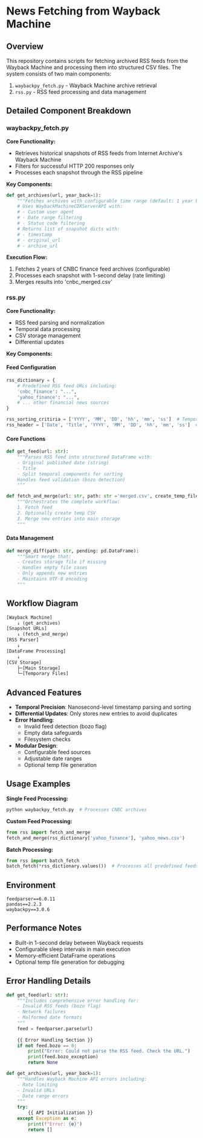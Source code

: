 # News Fetching from Wayback Machine

## Overview

This repository contains scripts for fetching archived RSS feeds from the Wayback Machine and processing them into structured CSV files. The system consists of two main components:

1. `waybackpy_fetch.py` - Wayback Machine archive retrieval
2. `rss.py` - RSS feed processing and data management

## Detailed Component Breakdown

### waybackpy_fetch.py

**Core Functionality:**

- Retrieves historical snapshots of RSS feeds from Internet Archive's Wayback Machine
- Filters for successful HTTP 200 responses only
- Processes each snapshot through the RSS pipeline

**Key Components:**

```python waybackpy_fetch.py
def get_archives(url, year_back=1):
    """Fetches archives with configurable time range (default: 1 year back)"""
    # Uses WaybackMachineCDXServerAPI with:
    # - Custom user agent
    # - Date range filtering
    # - Status code filtering
    # Returns list of snapshot dicts with:
    # - timestamp
    # - original_url
    # - archive_url
```

**Execution Flow:**

1. Fetches 2 years of CNBC finance feed archives (configurable)
2. Processes each snapshot with 1-second delay (rate limiting)
3. Merges results into 'cnbc_merged.csv'

### rss.py

**Core Functionality:**

- RSS feed parsing and normalization
- Temporal data processing
- CSV storage management
- Differential updates

**Key Components:**

#### Feed Configuration

```python rss.py
rss_dictionary = {
    # Predefined RSS feed URLs including:
    'cnbc_finance': "...",
    'yahoo_finance': "...",
    # ... other financial news sources
}

rss_sorting_critiria = ['YYYY', 'MM', 'DD', 'hh', 'mm', 'ss']  # Temporal sorting
rss_header = ['Date', 'Title', 'YYYY', 'MM', 'DD', 'hh', 'mm', 'ss']  # CSV structure
```

#### Core Functions

```python rss.py
def get_feed(url: str):
    """Parses RSS feed into structured DataFrame with:
    - Original published date (string)
    - Title
    - Split temporal components for sorting
    Handles feed validation (bozo detection)
    """

def fetch_and_merge(url: str, path: str ='merged.csv', create_temp_files: bool = True):
    """Orchestrates the complete workflow:
    1. Fetch feed
    2. Optionally create temp CSV
    3. Merge new entries into main storage
    """
```

#### Data Management

```python rss.py
def merge_diff(path: str, pending: pd.DataFrame):
    """Smart merge that:
    - Creates storage file if missing
    - Handles empty file cases
    - Only appends new entries
    - Maintains UTF-8 encoding
    """
```

## Workflow Diagram

```py
[Wayback Machine]
    ↓ (get_archives)
[Snapshot URLs]
    ↓ (fetch_and_merge)
[RSS Parser]
    ↓
[DataFrame Processing]
    ↓
[CSV Storage]
    ├─[Main Storage]
    └─[Temporary Files]
```

## Advanced Features

- **Temporal Precision**: Nanosecond-level timestamp parsing and sorting
- **Differential Updates**: Only stores new entries to avoid duplicates
- **Error Handling**:
  - Invalid feed detection (bozo flag)
  - Empty data safeguards
  - Filesystem checks
- **Modular Design**:
  - Configurable feed sources
  - Adjustable date ranges
  - Optional temp file generation

## Usage Examples

**Single Feed Processing:**

```bash
python waybackpy_fetch.py  # Processes CNBC archives
```

**Custom Feed Processing:**

```python
from rss import fetch_and_merge
fetch_and_merge(rss_dictionary['yahoo_finance'], 'yahoo_news.csv')
```

**Batch Processing:**

```python
from rss import batch_fetch
batch_fetch(*rss_dictionary.values())  # Processes all predefined feeds
```

## Environment

```text
feedparser==6.0.11
pandas==2.2.3
waybackpy==3.0.6
```

## Performance Notes

- Built-in 1-second delay between Wayback requests
- Configurable sleep intervals in main execution
- Memory-efficient DataFrame operations
- Optional temp file generation for debugging

## Error Handling Details

```python rss.py
def get_feed(url: str):
    """Includes comprehensive error handling for:
    - Invalid RSS feeds (bozo flag)
    - Network failures
    - Malformed date formats
    """
    feed = feedparser.parse(url)
    
    {{ Error Handling Section }}
    if not feed.bozo == 0:
        print("Error: Could not parse the RSS feed. Check the URL.")
        print(feed.bozo_exception)
        return None
```

```python waybackpy_fetch.py
def get_archives(url, year_back=1):
    """Handles Wayback Machine API errors including:
    - Rate limiting
    - Invalid URLs
    - Date range errors
    """
    try:
        {{ API Initialization }}
    except Exception as e:
        print(f"Error: {e}")
        return []
```
